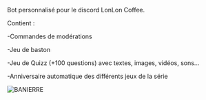 Bot personnalisé pour le discord LonLon Coffee.

Contient : 

  -Commandes de modérations

  -Jeu de baston

  -Jeu de Quizz (+100 questions) avec textes, images, vidéos, sons...

  -Anniversaire automatique des différents jeux de la série

![BANIERRE](https://user-images.githubusercontent.com/74588051/165649734-2fefe961-c8cd-4228-a871-cac5351a27cc.jpg)
